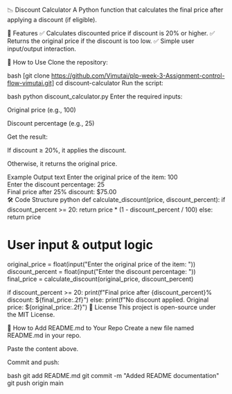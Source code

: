 📉 Discount Calculator
A Python function that calculates the final price after applying a discount (if eligible).

📌 Features
✅ Calculates discounted price if discount is 20% or higher.
✅ Returns the original price if the discount is too low.
✅ Simple user input/output interaction.

🚀 How to Use
Clone the repository:

bash
[git clone https://github.com/Vimutai/plp-week-3-Assignment-control-flow-vimutai.git]
cd discount-calculator
Run the script:

bash
python discount_calculator.py
Enter the required inputs:

Original price (e.g., 100)

Discount percentage (e.g., 25)

Get the result:

If discount ≥ 20%, it applies the discount.

Otherwise, it returns the original price.

Example Output
text
Enter the original price of the item: 100  
Enter the discount percentage: 25  
Final price after 25% discount: $75.00  
🛠️ Code Structure
python
def calculate_discount(price, discount_percent):
    if discount_percent >= 20:
        return price * (1 - discount_percent / 100)
    else:
        return price

# User input & output logic
original_price = float(input("Enter the original price of the item: "))
discount_percent = float(input("Enter the discount percentage: "))
final_price = calculate_discount(original_price, discount_percent)

if discount_percent >= 20:
    print(f"Final price after {discount_percent}% discount: ${final_price:.2f}")
else:
    print(f"No discount applied. Original price: ${original_price:.2f}")
📜 License
This project is open-source under the MIT License.

📌 How to Add README.md to Your Repo
Create a new file named README.md in your repo.

Paste the content above.

Commit and push:

bash
git add README.md
git commit -m "Added README documentation"
git push origin main